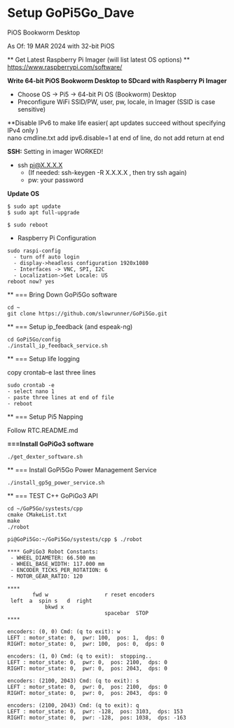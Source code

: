 # Setup GoPi5Go_Dave 

PiOS Bookworm Desktop


As Of: 19 MAR 2024 with 32-bit PiOS  

** Get Latest Raspberry Pi Imager (will list latest OS options) **  
https://www.raspberrypi.com/software/  

**Write 64-bit PiOS Bookworm Desktop to SDcard with Raspberry Pi Imager**  
  - Choose OS -> Pi5 ->  64-bit Pi OS (Bookworm) Desktop  
  - Preconfigure WiFi SSID/PW, user, pw, locale, in Imager (SSID is case sensitive)  

**Disable IPv6 to make life easier( apt updates succeed without specifying IPv4 only )  
nano cmdline.txt  add ipv6.disable=1 at end of line, do not add return at end  


**SSH:**   Setting in imager WORKED!  
 - ssh pi@X.X.X.X   
   - (If needed:  ssh-keygen -R X.X.X.X  , then try ssh again)  
   - pw: your password  


**Update OS**  

```
$ sudo apt update
$ sudo apt full-upgrade

$ sudo reboot
```


- Raspberry Pi Configuration  

```
sudo raspi-config
  - turn off auto login
  - display->headless configuration 1920x1080
  - Interfaces -> VNC, SPI, I2C
  - Localization->Set Locale: US
reboot now? yes
```

** === Bring Down GoPi5Go software  

```
cd ~
git clone https://github.com/slowrunner/GoPi5Go.git
```

** === Setup ip_feedback (and espeak-ng)  

```
cd GoPi5Go/config
./install_ip_feedback_service.sh
```


** === Setup life logging

copy crontab-e last three lines  

```
sudo crontab -e
- select nano 1
- paste three lines at end of file
- reboot
```


** === Setup Pi5 Napping  

Follow RTC.README.md  


**===Install GoPiGo3 software**  

```
./get_dexter_software.sh
```

** === Install GoPi5Go Power Management Service  

```
./install_gp5g_power_service.sh
```

** === TEST C++ GoPiGo3 API

```
cd ~/GoP5Go/systests/cpp
cmake CMakeList.txt
make
./robot

pi@GoPi5Go:~/GoPi5Go/systests/cpp $ ./robot

**** GoPiGo3 Robot Constants:
 - WHEEL_DIAMETER: 66.500 mm
 - WHEEL_BASE_WIDTH: 117.000 mm
 - ENCODER_TICKS_PER_ROTATION: 6
 - MOTOR_GEAR_RATIO: 120

****
        fwd w                  r reset encoders 
 left  a  spin s   d  right
            bkwd x 
                               spacebar  STOP
****

encoders: (0, 0) Cmd: (q to exit): w
LEFT : motor_state: 0,  pwr: 100,  pos: 1,  dps: 0
RIGHT: motor_state: 0,  pwr: 100,  pos: 0,  dps: 0

encoders: (1, 0) Cmd: (q to exit):  stopping..
LEFT : motor_state: 0,  pwr: 0,  pos: 2100,  dps: 0
RIGHT: motor_state: 0,  pwr: 0,  pos: 2043,  dps: 0

encoders: (2100, 2043) Cmd: (q to exit): s
LEFT : motor_state: 0,  pwr: 0,  pos: 2100,  dps: 0
RIGHT: motor_state: 0,  pwr: 0,  pos: 2043,  dps: 0

encoders: (2100, 2043) Cmd: (q to exit): q
LEFT : motor_state: 0,  pwr: -128,  pos: 3103,  dps: 153
RIGHT: motor_state: 0,  pwr: -128,  pos: 1038,  dps: -163
```
